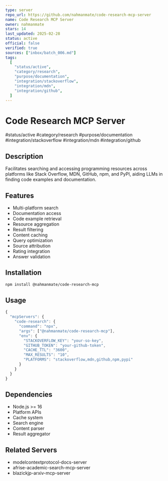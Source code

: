 ```yaml
--- 
type: server
repo_url: https://github.com/nahmanmate/code-research-mcp-server
name: Code Research MCP Server
owner: nahmanmate
stars: 14
last_updated: 2025-02-28
status: active
official: false
verified: true
sources: ["inbox/batch_006.md"]
tags:
  [
    "status/active",
    "category/research",
    "purpose/documentation",
    "integration/stackoverflow",
    "integration/mdn",
    "integration/github",
  ]
---
```


# Code Research MCP Server

#status/active #category/research #purpose/documentation #integration/stackoverflow #integration/mdn #integration/github

## Description

Facilitates searching and accessing programming resources across platforms like Stack Overflow, MDN, GitHub, npm, and PyPI, aiding LLMs in finding code examples and documentation.

## Features

- Multi-platform search
- Documentation access
- Code example retrieval
- Resource aggregation
- Result filtering
- Content caching
- Query optimization
- Source attribution
- Rating integration
- Answer validation

## Installation

```bash
npm install @nahmanmate/code-research-mcp
```

## Usage

```javascript
{
  "mcpServers": {
    "code-research": {
      "command": "npx",
      "args": ["@nahmanmate/code-research-mcp"],
      "env": {
        "STACKOVERFLOW_KEY": "your-so-key",
        "GITHUB_TOKEN": "your-github-token",
        "CACHE_TTL": "3600",
        "MAX_RESULTS": "10",
        "PLATFORMS": "stackoverflow,mdn,github,npm,pypi"
      }
    }
  }
}
```

## Dependencies

- Node.js >= 16
- Platform APIs
- Cache system
- Search engine
- Content parser
- Result aggregator

## Related Servers

- modelcontextprotocol-docs-server
- afrise-academic-search-mcp-server
- blazickjp-arxiv-mcp-server